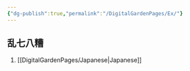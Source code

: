 ```yaml
---
{"dg-publish":true,"permalink":"/DigitalGardenPages/Ex/"}
---
```


## 乱七八糟
1. [[DigitalGardenPages/Japanese\|Japanese]]
